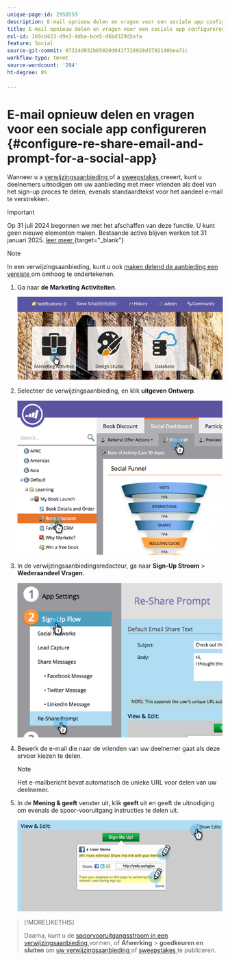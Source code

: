 ```yaml
---
unique-page-id: 2950559
description: E-mail opnieuw delen en vragen voor een sociale app configureren - Marketo Docs - Productdocumentatie
title: E-mail opnieuw delen en vragen voor een sociale app configureren
exl-id: 169cd423-d9e3-4dba-bce5-d6bd329d5afa
feature: Social
source-git-commit: 97324d932b65020d041f728928d3792140bea71c
workflow-type: tm+mt
source-wordcount: '204'
ht-degree: 0%

---
```


# E-mail opnieuw delen en vragen voor een sociale app configureren {#configure-re-share-email-and-prompt-for-a-social-app}

Wanneer u a [ verwijzingsaanbieding ](/help/marketo/product-docs/demand-generation/social/referral-offers/create-a-referral-offer.md) of a [ sweepstakes ](/help/marketo/product-docs/demand-generation/social/sweepstakes/create-sweepstakes.md) creeert, kunt u deelnemers uitnodigen om uw aanbieding met meer vrienden als deel van het sign-up proces te delen, evenals standaardtekst voor het aandeel e-mail te verstrekken.

>[!IMPORTANT]
>
>Op 31 juli 2024 begonnen we met het afschaffen van deze functie. U kunt geen nieuwe elementen maken. Bestaande activa blijven werken tot 31 januari 2025. [ leer meer ](https://nation.marketo.com/t5/employee-blogs/marketo-engage-social-features-deprecation/ba-p/351977) {target="_blank"}

>[!NOTE]
>
>In een verwijzingsaanbieding, kunt u ook [ maken delend de aanbieding een vereiste ](/help/marketo/product-docs/demand-generation/social/social-functions/set-social-share-requirement.md) om omhoog te ondertekenen.

1. Ga naar **de Marketing Activiteiten**.

   ![](assets/login-marketing-activities-3.png)

1. Selecteer de verwijzingsaanbieding, en klik **uitgeven Ontwerp**.

   ![](assets/image2014-9-22-11-3a6-3a56.png)

1. In de verwijzingsaanbiedingsredacteur, ga naar **Sign-Up Stroom** > **Wederaandeel Vragen**.

   ![](assets/image2014-9-22-11-3a7-3a9.png)

1. Bewerk de e-mail die naar de vrienden van uw deelnemer gaat als deze ervoor kiezen te delen.

   >[!NOTE]
   >
   >Het e-mailbericht bevat automatisch de unieke URL voor delen van uw deelnemer.

1. In de **Mening &amp; geeft** venster uit, klik **geeft** uit en geeft de uitnodiging om evenals de spoor-vooruitgang instructies te delen uit.

   ![](assets/image2014-9-22-11-3a7-3a49.png)

>[!MORELIKETHIS]
>
>Daarna, kunt u de [ spoorvooruitgangsstroom in een verwijzingsaanbieding ](configure-track-progress-flow-for-a-referral-offer.md) vormen, of **Afwerking** > **goedkeuren en sluiten** om [ uw verwijzingsaanbieding ](/help/marketo/product-docs/demand-generation/social/referral-offers/publish-a-referral-offer.md) of [ sweepstakes ](/help/marketo/product-docs/demand-generation/social/sweepstakes/create-sweepstakes.md) te publiceren.
